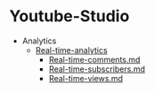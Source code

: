 
# Youtube-Studio

- Analytics
  - [Real-time-analytics](./Real-time-analytics/)
    - [Real-time-comments.md](./Real-time-comments.md)
    - [Real-time-subscribers.md](./Real-time-subscribers.md)
    - [Real-time-views.md](./Real-time-views.md)
